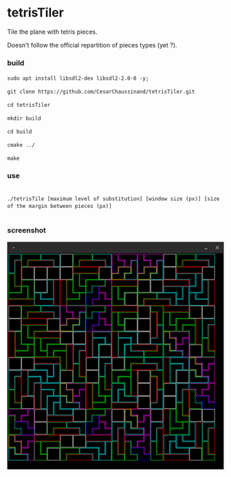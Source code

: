 # tetrisTiler
Tile the plane with tetris pieces.

Doesn't follow the official repartition of pieces types (yet ?). 

### build

`sudo apt install libsdl2-dev libsdl2-2.0-0 -y;`

`git clone https://github.com/CesarChaussinand/tetrisTiler.git`

`cd tetrisTiler`

`mkdir build`

`cd build`

`cmake ../`

`make`


### use

<code>
./tetrisTile [maximum level of substitution] [window size (px)] [size of the margin between pieces (px)]
  </code>


### screenshot

![example](https://raw.githubusercontent.com/CesarChaussinand/tetrisTiler/main/tetrisTiling_4_600_2.jpg)
